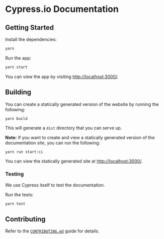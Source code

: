 # Cypress.io Documentation

## Getting Started

Install the dependencies:

```sh
yarn
```

Run the app:

```sh
yarn start
```

You can view the app by visiting [http://localhost:3000/](http://localhost:3000/).

## Building

You can create a statically generated version of the website by running the following:

```sh
yarn build
```

This will generate a `dist` directory that you can serve up.

**Note:** If you want to create and view a statically generated version of the documentation site, you can run the following:

```
yarn run start:ci
```

You can view the statically generated site at [http://localhost:3000/](http://localhost:3000).

### Testing

We use Cypress itself to test the documentation.

Run the tests:

```sh
yarn test
```

## Contributing

Refer to the [`CONTRIBUTING.md`](/CONTRIBUTING.md) guide for details.
